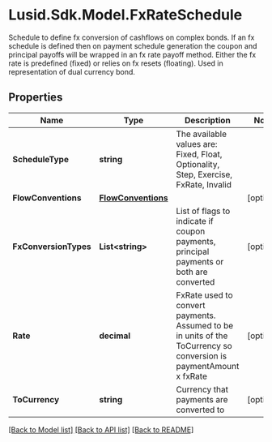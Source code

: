 # Lusid.Sdk.Model.FxRateSchedule
Schedule to define fx conversion of cashflows on complex bonds. If an fx schedule is defined then  on payment schedule generation the coupon and principal payoffs will be wrapped in an fx rate payoff method.  Either the fx rate is predefined (fixed) or relies on fx resets (floating).  Used in representation of dual currency bond.

## Properties

Name | Type | Description | Notes
------------ | ------------- | ------------- | -------------
**ScheduleType** | **string** | The available values are: Fixed, Float, Optionality, Step, Exercise, FxRate, Invalid | 
**FlowConventions** | [**FlowConventions**](FlowConventions.md) |  | [optional] 
**FxConversionTypes** | **List&lt;string&gt;** | List of flags to indicate if coupon payments, principal payments or both are converted | [optional] 
**Rate** | **decimal** | FxRate used to convert payments. Assumed to be in units of the ToCurrency so conversion is paymentAmount x fxRate | [optional] 
**ToCurrency** | **string** | Currency that payments are converted to | [optional] 

[[Back to Model list]](../README.md#documentation-for-models) [[Back to API list]](../README.md#documentation-for-api-endpoints) [[Back to README]](../README.md)

